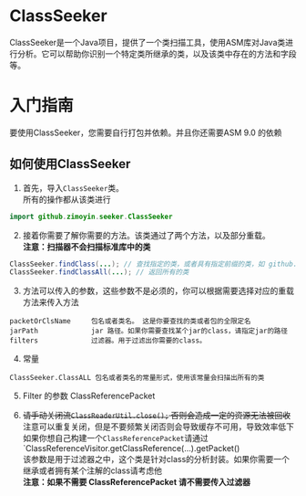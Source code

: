# ClassSeeker

ClassSeeker是一个Java项目，提供了一个类扫描工具，使用ASM库对Java类进行分析。它可以帮助你识别一个特定类所继承的类，以及该类中存在的方法和字段等。

# 入门指南

要使用ClassSeeker，您需要自行打包并依赖。并且你还需要ASM 9.0 的依赖

## 如何使用ClassSeeker

1. 首先，导入`ClassSeeker`类。  
所有的操作都从该类进行

```java
import github.zimoyin.seeker.ClassSeeker
```

2. 接着你需要了解你需要的方法。该类通过了两个方法，以及部分重载。  
**注意：扫描器不会扫描标准库中的类**

```java
ClassSeeker.findClass(...); // 查找指定的类，或者具有指定前缀的类，如 github.zimoyin 会查找该包下所有类
ClassSeeker.findClassAll(...); // 返回所有的类
```

3. 方法可以传入的参数，这些参数不是必须的，你可以根据需要选择对应的重载方法来传入方法

```
packetOrClsName     包名或者类名。 这是你要查找的类或者包的全限定名
jarPath             jar 路径。如果你需要查找某个jar的class，请指定jar的路径
filters             过滤器。用于过滤出你需要的class。
```

4. 常量
```
ClassSeeker.ClassALL 包名或者类名的常量形式，使用该常量会扫描出所有的类
```

5. Filter 的参数 ClassReferencePacket  

6. ~~请手动关闭流`ClassReaderUtil.close();` 否则会造成一定的资源无法被回收~~  注意可以重复关闭，但是不要频繁关闭否则会导致缓存不可用，导致效率低下  
如果你想自己构建一个`ClassReferencePacket`请通过`ClassReferenceVisitor.getClassReference(...).getPacket()  
该参数是用于过滤器之中，这个类是针对class的分析封装。如果你需要一个继承或者拥有某个注解的class请考虑他     
**注意：如果不需要 ClassReferencePacket 请不需要传入过滤器**  

